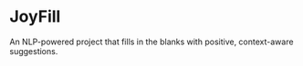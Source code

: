 # JoyFill
An NLP-powered project that fills in the blanks with positive, context-aware suggestions.
